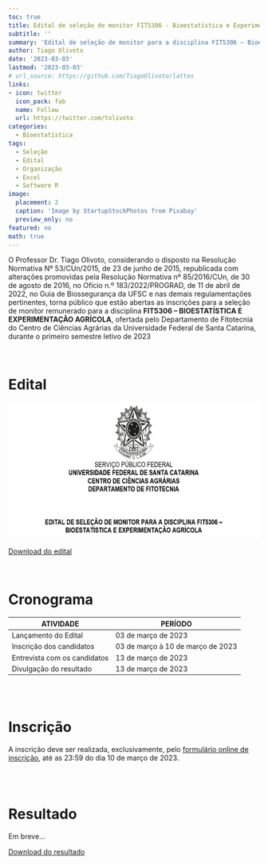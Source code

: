 ```yaml
---
toc: true
title: Edital de seleção de monitor FIT5306 - Bioestatística e Experimentação Agrícola 
subtitle: ''
summary: 'Edital de seleção de monitor para a disciplina FIT5306 – Bioestatística e Experimentação Agrícola.'
author: Tiago Olivoto
date: '2023-03-03'
lastmod: '2023-03-03'
# url_source: https://github.com/TiagoOlivoto/lattes
links:
- icon: twitter
  icon_pack: fab
  name: Follow
  url: https://twitter.com/tolivoto
categories:
  - Bioestatística
tags:
  - Seleção
  - Edital
  - Organização
  - Excel
  - Software R
image:
  placement: 2
  caption: 'Image by StartupStockPhotos from Pixabay'
  preview_only: no
featured: no
math: true
---
```


<script src="https://kit.fontawesome.com/1f72d6921a.js" crossorigin="anonymous"></script>



O Professor Dr. Tiago Olivoto, considerando o disposto na Resolução Normativa Nº 53/CUn/2015, de 23 de junho de 2015, republicada com alterações promovidas pela Resolução Normativa nº 85/2016/CUn, de 30 de agosto de 2016, no Ofício n.º 183/2022/PROGRAD, de 11 de abril de 2022, no Guia de Biossegurança da UFSC e nas demais regulamentações pertinentes, torna público que estão abertas as inscrições para a seleção de monitor remunerado para a disciplina **FIT5306 – BIOESTATÍSTICA E EXPERIMENTAÇÃO AGRÍCOLA**, ofertada pelo Departamento de Fitotecnia do Centro de Ciências Agrárias da Universidade Federal de Santa Catarina, durante o primeiro semestre letivo de 2023

<br> 

# <i class="fas fa-file-pdf"></i> Edital


<a href="https://github.com/TiagoOlivoto/tiagoolivoto/raw/master/content/post/edital_monitoria_bioestat/edital_monitor_bioestat%C3%ADstica_2023.pdf" target="_blank" rel="noopener"><img src="https://github.com/TiagoOlivoto/tiagoolivoto/blob/master/content/post/edital_monitoria_bioestat/image_edital.png?raw=true" width="1000" height="273"/></a>


<a class="btn btn-success" href="https://github.com/TiagoOlivoto/tiagoolivoto/raw/master/content/post/edital_monitoria_bioestat/edital_monitor_bioestat%C3%ADstica_2023.pdf" target="_blank"><i class="fa fa-save"></i> Download do edital</a>

<br> 

# <i class="fas fa-clock"></i> Cronograma

|     ATIVIDADE                         |     PERÍODO                               |
|---------------------------------------|-------------------------------------------|
|     Lançamento do Edital              |     03 de março de 2023                   |
|     Inscrição dos candidatos          |     03 de março à 10 de março de 2023    |
|     Entrevista com os   candidatos    |     13 de março de 2023                    |
|     Divulgação do resultado           |    13 de março de 2023                    |

<br> 
<br> 

# <i class="fas fa-file-export"></i> Inscrição

A inscrição deve ser realizada, exclusivamente, pelo [formulário online de inscrição](https://forms.gle/npCsKZvgom3B5rD2A), até as 23:59 do dia 10 de março de 2023.

<br> 
<br> 

# <i class="fas fa-file-export"></i> Resultado

Em breve...

<!-- O Professor Dr. Tiago Olivoto, matrícula SIAPE 1241962, considerando o Edital de Seleção para Monitor remunerado da disciplina FIT5306 – Bioestatística e Experimentação Agrícola, divulga o resultado final após finalizadas as etapas do processo seletivo. -->


<!-- |     Matrícula     |     IAA$^1$    |     FIT5306$^2$    |     Histórico$^3$    |     Entrevista$^4$    |     MF$^5$     |     Classificação    | -->
<!-- |-------------------|-------------|-----------------|-------------------|--------------------|-------------|----------------------| -->
<!-- |     21102960      |     7,87    |     8,00        |     7,95          |     9,50           |     9,03    |     1                | -->
<!-- |     20101788      |     8,64    |     9,00        |     8,86          |     8,80           |     8,82    |     2                | -->
<!-- |     19101827      |     8,74    |     9,00        |     8,90          |     8,50           |     8,62    |     3                | -->
<!-- |     20101776      |     7,74    |     7,00        |     8,00          |     8,00           |     8,00    |     4                | -->
<!-- |     19104759      |     7,00    |     7,00        |     7,00          |     7,60           |     7,42    |     5                | -->
<!-- \$^1\$ Índice de Aproveitamento Acumulado -->
<!-- \$^2\$ Média na disciplina de Bioestatística e Experimentação Agrícola -->
<!-- \$^3\$ Nota referente ao histórico (IAA$\times$0,4 + FIT5306$\times$0,6) -->
<!-- \$^4\$ Nota da entrevista -->
<!-- \$^5\$ Média final (Histórico$\times$0,3 + Entrevista$\times$0,7) -->


<a class="btn btn-success" href="https://github.com/TiagoOlivoto/tiagoolivoto/raw/master/content/post/edital_monitoria_bioestat/resultado_monitoria_FIT5306_assinado.pdf" target="_blank"><i class="fa fa-save"></i> Download do resultado</a>


